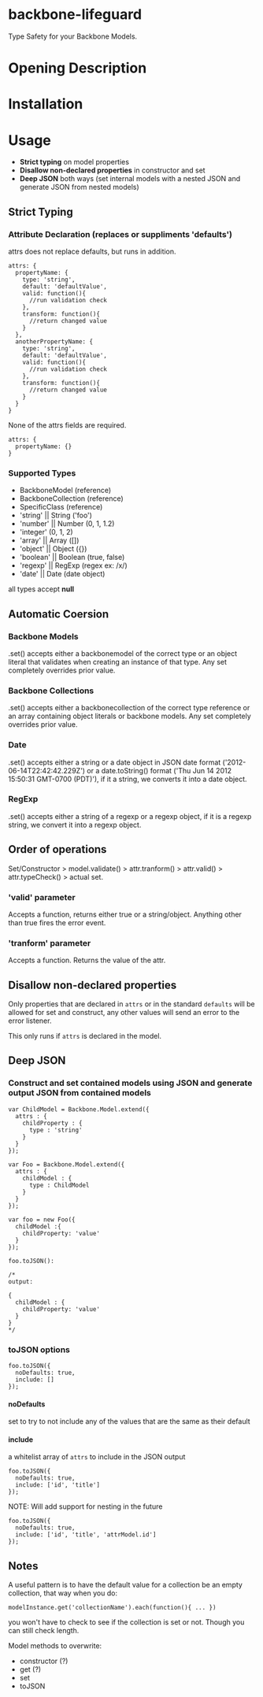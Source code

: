 backbone-lifeguard
==================

Type Safety for your Backbone Models.

# Opening Description

# Installation

# Usage



* **Strict typing** on model properties
* **Disallow non-declared properties** in constructor and set
* **Deep JSON** both ways (set internal models with a nested JSON and generate JSON from nested models)

## Strict Typing

### Attribute Declaration (replaces or suppliments 'defaults')

attrs does not replace defaults, but runs in addition.

```
attrs: {
  propertyName: {
    type: 'string',
    default: 'defaultValue',
    valid: function(){
      //run validation check
    },
    transform: function(){
      //return changed value
    }
  },
  anotherPropertyName: {
    type: 'string',
    default: 'defaultValue',
    valid: function(){
      //run validation check
    },
    transform: function(){
      //return changed value
    }
  }
}
```

None of the attrs fields are required.

```
attrs: {
  propertyName: {}
}
```

### Supported Types

* BackboneModel (reference)
* BackboneCollection (reference)
* SpecificClass (reference)
* 'string' || String ('foo')
* 'number' || Number (0, 1, 1.2)
* 'integer' (0, 1, 2)
* 'array' || Array ([])
* 'object' || Object ({})
* 'boolean' || Boolean (true, false)
* 'regexp' || RegExp (regex ex: /x/)
* 'date' || Date (date object)

all types accept **null**

## Automatic Coersion

### Backbone Models

.set() accepts either a backbonemodel of the correct type or an object literal that validates when creating an instance of that type.  Any set completely overrides prior value. 

### Backbone Collections

.set() accepts either a backbonecollection of the correct type reference or an array containing object literals or backbone models.  Any set completely overrides prior value.  

### Date

.set() accepts either a string or a date object in JSON date format ('2012-06-14T22:42:42.229Z') or a date.toString() format ('Thu Jun 14 2012 15:50:31 GMT-0700 (PDT)'), if it a string, we converts it into a date object.

### RegExp

.set() accepts either a string of a regexp or a regexp object, if it is a regexp string, we convert it into a regexp object. 

## Order of operations

Set/Constructor > model.validate() > attr.tranform() > attr.valid() > attr.typeCheck() > actual set.

### 'valid' parameter

Accepts a function, returns either true or a string/object.  Anything other than true fires the error event.

### 'tranform' parameter

Accepts a function.  Returns the value of the attr.

## Disallow non-declared properties

Only properties that are declared in `attrs` or in the standard `defaults` will be allowed for set and construct, any other values will send an error to the error listener.

This only runs if `attrs` is declared in the model.

## Deep JSON

### Construct and set contained models using JSON and generate output JSON from contained models

```
var ChildModel = Backbone.Model.extend({
  attrs : {
    childProperty : {
      type : 'string'
    }
  }
});

var Foo = Backbone.Model.extend({
  attrs : {
    childModel : {
      type : ChildModel
    }
  }
});

var foo = new Foo({
  childModel :{
    childProperty: 'value'
  }
});

foo.toJSON():

/*
output:

{
  childModel : {
    childProperty: 'value'
  }
}
*/
```

### toJSON options

```
foo.toJSON({
  noDefaults: true,
  include: []
});
```

#### noDefaults

set to try to not include any of the values that are the same as their default

#### include

a whitelist array of `attrs` to include in the JSON output

```
foo.toJSON({
  noDefaults: true,
  include: ['id', 'title']
});
```

NOTE: Will add support for nesting in the future

```
foo.toJSON({
  noDefaults: true,
  include: ['id', 'title', 'attrModel.id']
});
```

## Notes

A useful pattern is to have the default value for a collection be an empty collection, that way when you do:

```
modelInstance.get('collectionName').each(function(){ ... })
```

you won't have to check to see if the collection is set or not.  Though you can still check length.  

Model methods to overwrite:

* constructor (?)
* get (?)
* set
* toJSON